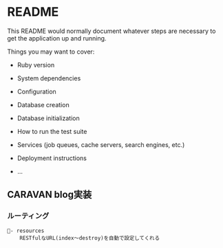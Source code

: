 # README

This README would normally document whatever steps are necessary to get the
application up and running.

Things you may want to cover:

* Ruby version

* System dependencies

* Configuration

* Database creation

* Database initialization

* How to run the test suite

* Services (job queues, cache servers, search engines, etc.)

* Deployment instructions

* ...

## CARAVAN blog実装
### ルーティング
    - resources
        RESTfulなURL(index〜destroy)を自動で設定してくれる
